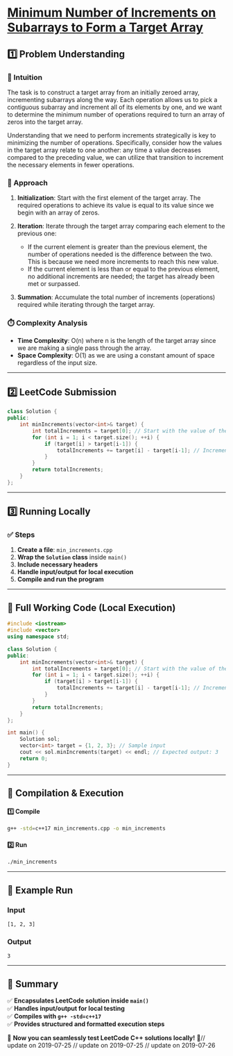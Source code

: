 # **[Minimum Number of Increments on Subarrays to Form a Target Array](https://leetcode.com/problems/minimum-number-of-increments-on-subarrays-to-form-a-target-array/description/)**  

## **1️⃣ Problem Understanding**  
### **📌 Intuition**  
The task is to construct a target array from an initially zeroed array, incrementing subarrays along the way. Each operation allows us to pick a contiguous subarray and increment all of its elements by one, and we want to determine the minimum number of operations required to turn an array of zeros into the target array.

Understanding that we need to perform increments strategically is key to minimizing the number of operations. Specifically, consider how the values in the target array relate to one another: any time a value decreases compared to the preceding value, we can utilize that transition to increment the necessary elements in fewer operations.

### **🚀 Approach**  
1. **Initialization**: Start with the first element of the target array. The required operations to achieve its value is equal to its value since we begin with an array of zeros.
  
2. **Iteration**: Iterate through the target array comparing each element to the previous one:
   - If the current element is greater than the previous element, the number of operations needed is the difference between the two. This is because we need more increments to reach this new value.
   - If the current element is less than or equal to the previous element, no additional increments are needed; the target has already been met or surpassed.

3. **Summation**: Accumulate the total number of increments (operations) required while iterating through the target array.

### **⏱️ Complexity Analysis**  
- **Time Complexity**: O(n) where n is the length of the target array since we are making a single pass through the array.  
- **Space Complexity**: O(1) as we are using a constant amount of space regardless of the input size.   

---  

## **2️⃣ LeetCode Submission**  
```cpp
class Solution {
public:
    int minIncrements(vector<int>& target) {
        int totalIncrements = target[0]; // Start with the value of the first element
        for (int i = 1; i < target.size(); ++i) {
            if (target[i] > target[i-1]) {
                totalIncrements += target[i] - target[i-1]; // Increment needed to reach current target
            }
        }
        return totalIncrements;
    }
};
```  

---  

## **3️⃣ Running Locally**  
### **✅ Steps**  
1. **Create a file**: `min_increments.cpp`  
2. **Wrap the `Solution` class** inside `main()`  
3. **Include necessary headers**  
4. **Handle input/output for local execution**  
5. **Compile and run the program**  

---  

## **📝 Full Working Code (Local Execution)**  
```cpp
#include <iostream>
#include <vector>
using namespace std;

class Solution {
public:
    int minIncrements(vector<int>& target) {
        int totalIncrements = target[0]; // Start with the value of the first element
        for (int i = 1; i < target.size(); ++i) {
            if (target[i] > target[i-1]) {
                totalIncrements += target[i] - target[i-1]; // Increment needed to reach current target
            }
        }
        return totalIncrements;
    }
};

int main() {
    Solution sol;
    vector<int> target = {1, 2, 3}; // Sample input
    cout << sol.minIncrements(target) << endl; // Expected output: 3
    return 0;
}
```  

---  

## **🔧 Compilation & Execution**  
#### **1️⃣ Compile**  
```bash
g++ -std=c++17 min_increments.cpp -o min_increments
```  

#### **2️⃣ Run**  
```bash
./min_increments
```  

---  

## **🎯 Example Run**  
### **Input**  
```
[1, 2, 3]
```  
### **Output**  
```
3
```  

---  

## **📌 Summary**  
✅ **Encapsulates LeetCode solution inside `main()`**  
✅ **Handles input/output for local testing**  
✅ **Compiles with `g++ -std=c++17`**  
✅ **Provides structured and formatted execution steps**  

🚀 **Now you can seamlessly test LeetCode C++ solutions locally!** 🚀// update on 2019-07-25
// update on 2019-07-25
// update on 2019-07-26
